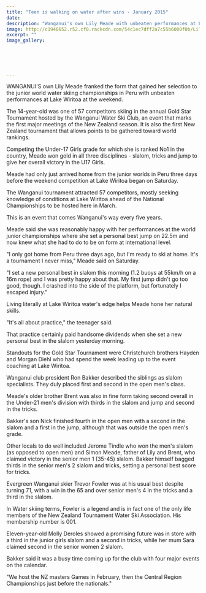 ```yaml
---
title: "Teen is walking on water after wins - January 2015"
date: 
description: "Wanganui's own Lily Meade with unbeaten performances at Lake Wiritoa at the weekend, from the Wanganui Chronicle article 19 Jan 2015...."
image: http://c1940652.r52.cf0.rackcdn.com/54c1ec7dff2a7c55b6000f0b/Lily-Meades-face,waterskiing.jpg
excerpt: ""
image_gallery:
    
    
    
    
    
---
```


<p>WANGANUI'S own Lily Meade franked the form that gained her selection to the junior world water skiing championships in Peru with unbeaten performances at Lake Wiritoa at the weekend.</p>
<p>The 14-year-old was one of 57 competitors skiing in the annual Gold Star Tournament hosted by the Wanganui Water Ski Club, an event that marks the first major meetings of the New Zealand season. It is also the first New Zealand tournament that allows points to be gathered toward world rankings.</p>
<p>Competing the Under-17 Girls grade for which she is ranked No1 in the country, Meade won gold in all three disciplines - slalom, tricks and jump to give her overall victory in the U17 Girls.</p>
<p>Meade had only just arrived home from the junior worlds in Peru three days before the weekend competition at Lake Wiritoa began on Saturday.</p>
<p>The Wanganui tournament attracted 57 competitors, mostly seeking knowledge of conditions at Lake Wiritoa ahead of the National Championships to be hosted here in March.</p>
<p>This is an event that comes Wanganui's way every five years.</p>
<p>Meade said she was reasonably happy with her performances at the world junior championships where she set a personal best jump on 22.5m and now knew what she had to do to be on form at international level.</p>
<p>"I only got home from Peru three days ago, but I'm ready to ski at home. It's a tournament I never miss," Meade said on Saturday.</p>
<p>"I set a new personal best in slalom this morning (1.2 buoys at 55km/h on a 16m rope) and I was pretty happy about that. My first jump didn't go too good, though. I crashed into the side of the platform, but fortunately I escaped injury."</p>
<p>Living literally at Lake Wiritoa water's edge helps Meade hone her natural skills.</p>
<p>"It's all about practice," the teenager said.</p>
<p>That practice certainly paid handsome dividends when she set a new personal best in the slalom yesterday morning.</p>
<p>Standouts for the Gold Star Tournament were Christchurch brothers Hayden and Morgan Diehl who had spend the week leading up to the event coaching at Lake Wiritoa.</p>
<p>Wanganui club president Ron Bakker described the siblings as slalom specialists. They duly placed first and second in the open men's class.</p>
<p>Meade's older brother Brent was also in fine form taking second overall in the Under-21 men's division with thirds in the slalom and jump and second in the tricks.</p>
<p>Bakker's son Nick finished fourth in the open men with a second in the slalom and a first in the jump, although that was outside the open men's grade.</p>
<p>Other locals to do well included Jerome Tindle who won the men's slalom (as opposed to open men) and Simon Meade, father of Lily and Brent, who claimed victory in the senior men 1 (35-45) slalom. Bakker himself bagged thirds in the senior men's 2 slalom and tricks, setting a personal best score for tricks.</p>
<p>Evergreen Wanganui skier Trevor Fowler was at his usual best despite turning 71, with a win in the 65 and over senior men's 4 in the tricks and a third in the slalom.</p>
<p>In Water skiing terms, Fowler is a legend and is in fact one of the only life members of the New Zealand Tournament Water Ski Association. His membership number is 001.</p>
<p>Eleven-year-old Molly Deroles showed a promising future was in store with a third in the junior girls slalom and a second in tricks, while her mum Sara claimed second in the senior women 2 slalom.</p>
<p>Bakker said it was a busy time coming up for the club with four major events on the calendar.</p>
<p>"We host the NZ masters Games in February, then the Central Region Championships just before the nationals."</p>

